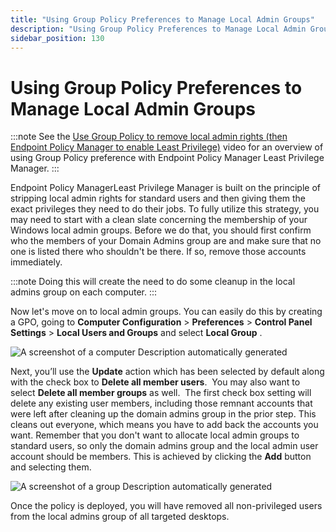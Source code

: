```yaml
---
title: "Using Group Policy Preferences to Manage Local Admin Groups"
description: "Using Group Policy Preferences to Manage Local Admin Groups"
sidebar_position: 130
---
```


# Using Group Policy Preferences to Manage Local Admin Groups

:::note
See the
[Use Group Policy to remove local admin rights (then Endpoint Policy Manager to enable Least Privilege)](/docs/endpointpolicymanager/components/endpointprivilegemanager/videolearningcenter/basicsandgettingstarted/removelocaladmin.md)
video for an overview of using Group Policy preference with Endpoint Policy Manager Least Privilege
Manager.
:::


Endpoint Policy ManagerLeast Privilege Manager is built on the principle of stripping local admin
rights for standard users and then giving them the exact privileges they need to do their jobs. To
fully utilize this strategy, you may need to start with a clean slate concerning the membership of
your Windows local admin groups. Before we do that, you should first confirm who the members of your
Domain Admins group are and make sure that no one is listed there who shouldn't be there. If so,
remove those accounts immediately.

:::note
Doing this will create the need to do some cleanup in the local admins group on each
computer.
:::


Now let's move on to local admin groups. You can easily do this by creating a GPO, going to
**Computer Configuration** > **Preferences** > **Control Panel Settings** > **Local Users and
Groups** and select **Local Group** .

![A screenshot of a computer Description automatically generated](/images/endpointpolicymanager/leastprivilege/using_group_policy_preferences.webp)

Next, you’ll use the **Update** action which has been selected by default along with the check box
to **Delete all member users**.  You may also want to select **Delete all member groups** as well. 
The first check box setting will delete any existing user members, including those remnant accounts
that were left after cleaning up the domain admins group in the prior step. This cleans out
everyone, which means you have to add back the accounts you want. Remember that you don't want to
allocate local admin groups to standard users, so only the domain admins group and the local admin
user account should be members. This is achieved by clicking the **Add** button and selecting them.

![A screenshot of a group Description automatically generated](/images/endpointpolicymanager/leastprivilege/using_group_policy_preferences_1.webp)

Once the policy is deployed, you will have removed all non-privileged users from the local admins
group of all targeted desktops.
